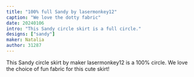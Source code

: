 ```yaml
---
title: "100% full Sandy by lasermonkey12"
caption: "We love the dotty fabric"
date: 20240106
intro: "This Sandy circle skirt is a full circle."
designs: ["sandy"]
maker: Natalia
author: 31287
---
```


This Sandy circle skirt by maker lasermonkey12 is a 100% circle. We love the choice of fun fabric for this cute skirt!

